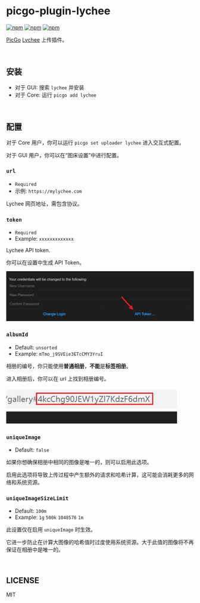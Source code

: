 # picgo-plugin-lychee

[![npm](https://img.shields.io/npm/v/picgo-plugin-lychee?label=NPM&logo=npm)](https://www.npmjs.com/package/picgo-plugin-lychee) [![npm](https://img.shields.io/npm/dm/picgo-plugin-lychee?label=Downloads&logo=npm)](https://www.npmjs.com/package/picgo-plugin-lychee) [![npm](https://img.shields.io/npm/l/picgo-plugin-lychee?label=License&logo=npm)](https://github.com/ttionya/picgo-plugin-lychee/blob/master/LICENSE)

[PicGo](https://github.com/PicGo/PicGo-Core) [Lychee](https://github.com/LycheeOrg/Lychee) 上传插件。

<br>

## 安装

- 对于 GUI: 搜索 `lychee` 并安装
- 对于 Core: 运行 `picgo add lychee`

<br>

## 配置

对于 Core 用户，你可以运行 `picgo set uploader lychee` 进入交互式配置。

对于 GUI 用户，你可以在“图床设置”中进行配置。

### `url`

- `Required`
- 示例: `https://mylychee.com`

Lychee 网页地址，需包含协议。

### `token`

- `Required`
- Example: `xxxxxxxxxxxxx`

Lychee API token.

你可以在设置中生成 API Token。

![](https://raw.githubusercontent.com/ttionya/picgo-plugin-lychee/master/assets/20230820144556.png)

### `albumId`

- Default: `unsorted`
- Example: `mTmo_j9SVEie3ETcCMY3YruI`

相册的编号，你只能使用**普通相册**，**不能**是**标签相册**。

进入相册后，你可以在 url 上找到相册编号。

![](https://raw.githubusercontent.com/ttionya/picgo-plugin-lychee/master/assets/20230820145149.png)

### `uniqueImage`

- Default: `false`

如果你想确保相册中相同的图像是唯一的，则可以启用此选项。

启用此选项将导致上传过程中产生额外的请求和哈希计算，这可能会消耗更多的网络和系统资源。

### `uniqueImageSizeLimit`

- Default: `100m`
- Example: `1g` `500k` `1048576` `1m`

此设置仅在启用 `uniqueImage` 时生效。

它进一步防止在计算大图像的哈希值时过度使用系统资源。大于此值的图像将不再保证在相册中是唯一的。

<br>

## LICENSE

MIT
